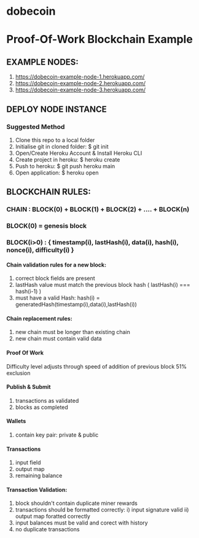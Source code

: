 # dobecoin
# Proof-Of-Work Blockchain Example

## EXAMPLE NODES:

1) https://dobecoin-example-node-1.herokuapp.com/
2) https://dobecoin-example-node-2.herokuapp.com/
3) https://dobecoin-example-node-3.herokuapp.com/


## DEPLOY NODE INSTANCE

### Suggested Method
1) Clone this repo to a local folder
2) Initialise git in cloned folder: $ git init
2) Open/Create Heroku Account & Install Heroku CLI
3) Create project in heroku: $ heroku create
4) Push to heroku: $ git push heroku main
5) Open application: $ heroku open

## BLOCKCHAIN RULES:

### CHAIN :  BLOCK(0) + BLOCK(1) + BLOCK(2) + .... + BLOCK(n)
### BLOCK(0) = genesis block
### BLOCK(i>0) : { timestamp(i), lastHash(i), data(i), hash(i), nonce(i), difficulty(i) }

#### Chain validation rules for a new block:
1) correct block fields are present
2) lastHash value must match the previous block hash ( lastHash(i) === hash(i-1) )
3) must have a valid Hash: hash(i) = generatedHash(timestamp(i),data(i),lastHash(i))

#### Chain replacement rules:
1) new chain must be longer than existing chain
2) new chain must contain valid data

#### Proof Of Work
Difficulty level adjusts through speed of addition of previous block
51% exclusion

#### Publish & Submit
1) transactions as validated
2) blocks as completed

#### Wallets
1) contain key pair: private & public

#### Transactions
1) input field
2) output map
3) remaining balance

#### Transaction Validation:
1) block shouldn't contain duplicate miner rewards
2) transactions should be formatted correctly:
    i) input signature valid
    ii) output map foratted correctly
3) input balances must be valid and corect with history
4) no duplicate transactions



